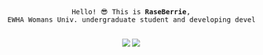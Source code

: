
<div align=center>

<pre>
Hello! 😎 This is <b>RaseBerrie</b>,
EWHA Womans Univ. undergraduate student and developing developer.
</pre>

<!--- widgets ---!>

<br />
<img src="http://mazandi.herokuapp.com/api?handle=shitorin0677&theme=warm" />
<img src="https://capsule-render.vercel.app/api?type=waving&color=0:9dd84b,100:9ed685&height=100&section=footer" />
</div>
